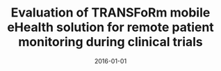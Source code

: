 ---
# Documentation: https://wowchemy.com/docs/managing-content/

title: Evaluation of TRANSFoRm mobile eHealth solution for remote patient monitoring
  during clinical trials
subtitle: ''
summary: ''
authors:
- Jarosław J. Jankowski
- saganowski
- brodka
tags: []
categories: []
date: '2016-01-01'
lastmod: 2022-10-07T05:04:27Z
featured: false
draft: false

# Featured image
# To use, add an image named `featured.jpg/png` to your page's folder.
# Focal points: Smart, Center, TopLeft, Top, TopRight, Left, Right, BottomLeft, Bottom, BottomRight.
image:
  caption: ''
  focal_point: ''
  preview_only: false

# Projects (optional).
#   Associate this post with one or more of your projects.
#   Simply enter your project's folder or file name without extension.
#   E.g. `projects = ["internal-project"]` references `content/project/deep-learning/index.md`.
#   Otherwise, set `projects = []`.
projects: []
publishDate: '2022-10-07T05:04:26.300124Z'
publication_types:
- '2'
abstract: ''
publication: '*Mobile Information Systems*'
doi: 10.1155/2016/1029368
---